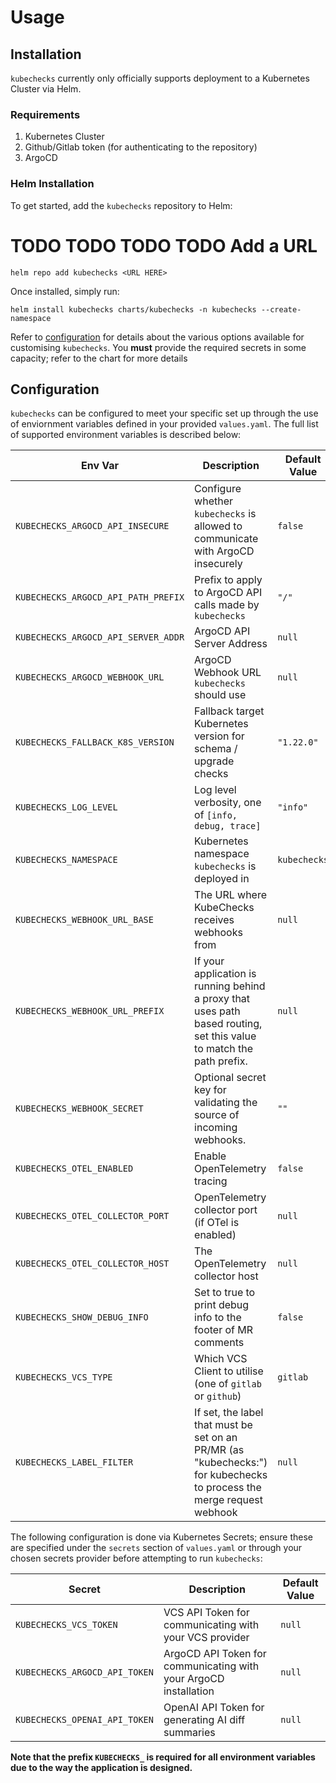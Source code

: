 # Usage

## Installation

`kubechecks` currently only officially supports deployment to a Kubernetes Cluster via Helm.

### Requirements

1. Kubernetes Cluster
2. Github/Gitlab token (for authenticating to the repository)
3. ArgoCD

### Helm Installation

To get started, add the `kubechecks` repository to Helm:

# TODO TODO TODO TODO Add a URL

```console
helm repo add kubechecks <URL HERE> 
```

Once installed, simply run:

```console
helm install kubechecks charts/kubechecks -n kubechecks --create-namespace
```

Refer to [configuration](#configuration) for details about the various options available for customising `kubechecks`. You **must** provide the required secrets in some capacity; refer to the chart for more details

## Configuration

`kubechecks` can be configured to meet your specific set up
through the use of enviornment variables defined in your provided `values.yaml`. The full list of supported environment variables is described below:

|Env Var|Description|Default Value|
|-------|-----------|-------------|
|`KUBECHECKS_ARGOCD_API_INSECURE`|Configure whether `kubechecks` is allowed to communicate with ArgoCD insecurely|`false`|
|`KUBECHECKS_ARGOCD_API_PATH_PREFIX`|Prefix to apply to ArgoCD API calls made by `kubechecks`|`"/"`|
|`KUBECHECKS_ARGOCD_API_SERVER_ADDR`|ArgoCD API Server Address|`null`|
|`KUBECHECKS_ARGOCD_WEBHOOK_URL`|ArgoCD Webhook URL `kubechecks` should use|`null`|
|`KUBECHECKS_FALLBACK_K8S_VERSION`|Fallback target Kubernetes version for schema / upgrade checks|`"1.22.0"`|
|`KUBECHECKS_LOG_LEVEL`|Log level verbosity, one of `[info, debug, trace]`|`"info"`|
|`KUBECHECKS_NAMESPACE`|Kubernetes namespace `kubechecks` is deployed in|`kubechecks`|
|`KUBECHECKS_WEBHOOK_URL_BASE`|The URL where KubeChecks receives webhooks from|`null`|
|`KUBECHECKS_WEBHOOK_URL_PREFIX`|If your application is running behind a proxy that uses path based routing, set this value to match the path prefix.|`null`|
|`KUBECHECKS_WEBHOOK_SECRET`|Optional secret key for validating the source of incoming webhooks.|`""`|
|`KUBECHECKS_OTEL_ENABLED`|Enable OpenTelemetry tracing|`false`|
|`KUBECHECKS_OTEL_COLLECTOR_PORT`|OpenTelemetry collector port \(if OTel is enabled\) |`null`|
|`KUBECHECKS_OTEL_COLLECTOR_HOST`|The OpenTelemetry collector host|`null`|
|`KUBECHECKS_SHOW_DEBUG_INFO`| Set to true to print debug info to the footer of MR comments | `false`|
|`KUBECHECKS_VCS_TYPE`| Which VCS Client to utilise (one of `gitlab` or `github`) | `gitlab`|
|`KUBECHECKS_LABEL_FILTER`|If set, the label that must be set on an PR/MR (as "kubechecks:<value>") for kubechecks to process the merge request webhook|`null`|

The following configuration is done via Kubernetes Secrets; ensure these are specified under the `secrets` section of `values.yaml` or through your chosen secrets provider before attempting to run `kubechecks`:

|Secret|Description|Default Value|
|-------|-----------|-------------|
|`KUBECHECKS_VCS_TOKEN`| VCS API Token for communicating with your VCS provider | `null`|
|`KUBECHECKS_ARGOCD_API_TOKEN`| ArgoCD API Token for communicating with your ArgoCD installation| `null`|
|`KUBECHECKS_OPENAI_API_TOKEN`| OpenAI API Token for generating AI diff summaries |`null`|

**Note that the prefix `KUBECHECKS_` is required for all environment variables due to the way the application is designed.**
